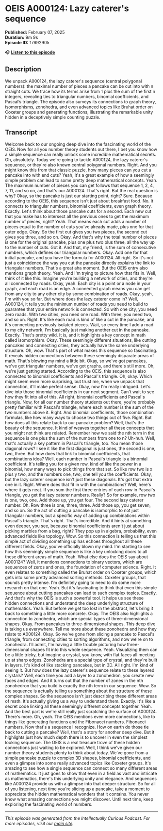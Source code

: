 # OEIS A000124: Lazy caterer's sequence

**Published:** February 07, 2025  
**Duration:** 9m 9s  
**Episode ID:** 17692905

🎧 **[Listen to this episode](https://intellectuallycurious.buzzsprout.com/2529712/episodes/17692905-oeis-a000124-lazy-caterer's-sequence)**

## Description

We unpack A000124, the lazy caterer's sequence (central polygonal numbers): the maximal number of pieces a pancake can be cut into with n straight cuts. We trace how its terms arise from 1 plus the sum of the first n integers, revealing ties to triangular numbers, binomial coefficients, and Pascal’s triangle. The episode also surveys its connections to graph theory, isomorphisms, zonohedra, and even advanced topics like Bruhat order on Coxeter groups and generating functions, illustrating the remarkable unity hidden in a deceptively simple counting puzzle.

## Transcript

Welcome back to our ongoing deep dive into the fascinating world of the OEIS. Now for all you number theory students out there, I bet you know how a simple sequence can really unlock some incredible mathematical secrets. Oh, absolutely. Today we're going to tackle A000124, the lazy caterer's sequence, or they're also known central polygonal numbers. Right. And you might know this from that classic puzzle, how many pieces can you cut a pancake into with end cuts? Yeah, it's a great example of how a seemingly simple problem can lead to some pretty deep mathematical concepts. Yeah. The maximum number of pieces you can get follows that sequence 1, 2, 4, 7, 11, and so on, and that's our A000124. That's right. But the real question is why? Okay, so the pancake is just our starting point, right? Sure. Because according to the OEIS, this sequence isn't just about breakfast food. No. It connects to triangular numbers, binomial coefficients, even graph theory. Exactly. Let's think about those pancake cuts for a second. Each new cut that you make has to intersect all the previous ones to get the maximum number of pieces, right? Yeah. That means each cut adds a number of pieces equal to the number of cuts you've already made, plus one for that outer edge. Okay. So the first cut gives you two pieces, the second cut gives you three, and so on. Okay. And that's why the total number of pieces is one for the original pancake, plus one plus two plus three, all the way up to the number of cuts. Got it. And that, my friend, is the sum of consecutive numbers, which defines our triangular numbers. Okay. Add one for that initial pancake, and you have the formula for A000124. All right. So it's not just a coincidence the way you cut the pancake directly explains the link to triangular numbers. That's a great aha moment. But the OEIS entry also mentions graph theory. Yeah. And I'm trying to picture how that fits in. Well, think of it like this. Imagine you're building a network of cities, and they're all connected by roads. Okay, yeah. Each city is a point or a node in your graph, and each road is an edge. A connected graph means you can get from any city to any other city by some combination of roads. Okay, yeah, I'm with you so far. But where does the lazy caterer come in? Well, A000124, it tells you the minimum number of roads you need to build to guarantee that your entire network is connected. So with one city, you need zero roads. With two cities, you need one road. With three, you need two, and so on. Right. It's like each road is kind of like a cut in the pancake, and it's connecting previously isolated pieces. Wait, so every time I add a road to my city network, I'm basically just making another cut in the pancake. Exactly. That's pretty wild. It is, and it highlights a key concept in math called isomorphism. Okay. These seemingly different situations, like cutting pancakes and connecting cities, they actually have the same underlying structure. Oh, wow. That's part of what makes this sequence so fascinating. It reveals hidden connections between these seemingly disparate areas of math. That's blowing my mind a little bit. Okay, so we've got pancakes, we've got triangular numbers, we've got graphs, and there's still more. Oh, we're just getting started. According to the OEIS, this sequence is also connected to binomial coefficients and Pascal's triangle. Oh, okay. Which might seem even more surprising, but trust me, when we unpack that connection, it'll make perfect sense. Okay, now I'm really intrigued. Let's dive into those binomial coefficients in our next segment. Can't wait to see how they fit into all of this. All right, binomial coefficients and Pascal's triangle. Now, for all our number theory students out there, you're probably pretty familiar with Pascal's triangle, where each number is the sum of the two numbers above it. Right. And binomial coefficients, those combination formulas, like how many ways to choose two things out of five. Right. But how does all this relate back to our pancake problem? Well, that's the beauty of the sequence. It kind of weaves together all these concepts that you might not think are related. Remember how we said the nth term in the sequence is one plus the sum of the numbers from one to n? Uh-huh. Well, that's actually a key pattern in Pascal's triangle, too. You mean those diagonal rows? I see it like the first diagonal is just ones, the second is one, two, three. But how does that link to binomial coefficients, that combinations idea? Well, each number in Pascal's triangle is a binomial coefficient. It's telling you for a given row, kind of like the power in a binomial, how many ways to pick things from that set. So like row two is x plus y two, and the numbers one, two, one tell you the coefficients. Okay, but the lazy caterer sequence isn't just these diagonals. It's got that extra one in it. Right. Where does that fit in with the combinations? Well, here's where it gets neat. If you sum the first three entries of each row in Pascal's triangle, you get the lazy caterer numbers. Really? So for example, row two is one, two, one. Add those up, you get four. The second lazy caterer number. Oh. Row three is one, three, three. Add those up, you get seven, and so on. So the act of cutting a pancake is isomorphic to not just triangular numbers, but a specific way of adding up combinations within Pascal's triangle. That's right. That's incredible. And it hints at something even deeper, you see, because binomial coefficients aren't just about picking marbles from a bag, right? They pop up in algebra, probability, even advanced fields like topology. Wow. So this connection is telling us that this simple act of dividing something up has echoes throughout all these different fields. Okay, you've officially blown my mind. I'm starting to see how this seemingly simple sequence is like a key unlocking doors to all these different areas of math. Yeah. What else does the OEIS say about A000124? Well, it mentions connections to binary vectors, which are sequences of zeros and ones, the foundation of computer science. Right. It even relates to something called the Bruhat order on Coxeter groups, which gets into some pretty advanced sorting methods. Coxeter groups, that sounds pretty intense. I'm definitely going to need to do some more research on that one. Yeah. But it's fascinating to think that even this simple sequence about cutting pancakes can lead to such complex topics. Exactly. And that's why the OEIS is such a powerful tool. It helps us see these hidden connections and understand the deep underlying structure of mathematics. Yeah. But before we get too lost in the abstract, let's bring it back to something a little more concrete. Okay. The OEIS also highlights a connection to zonohedra, which are special types of three-dimensional shapes. Okay. From pancakes to three-dimensional shapes. This deep dive is taking us everywhere. Tell me more about these zonohedra and how they relate to A000124. Okay. So we've gone from slicing a pancake to Pascal's triangle, from connecting cities to sorting algorithms, and now we're on to zonohedra. I'll admit, I'm having a little trouble picturing how three-dimensional shapes fit into this whole sequence. Yeah. Visualizing them can be a little tricky, but imagine a crystal, you know, with flat faces all meeting up at sharp edges. Zonohedra are a special type of crystal, and they're built in layers. It's kind of like stacking pancakes, but in 3D. All right. I'm kind of seeing it. But how does the lazy caterer's sequence relate to these layered crystals? Well, each time you add a layer to a zonohedron, you create new faces and edges. And it turns out that the number of zones in the nth zonohedron that you build is exactly the nth term in our sequence. Wow. So the sequence is actually telling us something about the structure of these complex shapes. So the sequence isn't just describing these different areas of math. It's actually giving us a way to understand them. Exactly. It's like a secret code linking all these seemingly different concepts together. Yeah. And the best part is we're still really just scratching the surface of A000124. There's more. Oh, yeah. The OEIS mentions even more connections, like to things like generating functions and the Fibonacci numbers. Fibonacci numbers. Now that's a sequence I recognize. How on earth do those tie back to cutting a pancake? Well, that's a story for another deep dive. But it highlights just how much depth there is to uncover in even the simplest looking sequence. The OEIS is a real treasure trove of these hidden connections just waiting to be explored. Well, I think we've given our number theory students plenty to think about today. We've gone from a simple pancake puzzle to complex 3D shapes, binomial coefficients, and even a glimpse into some really advanced topics like Coxeter groups. It's amazing to see how a single sequence can connect so many different areas of mathematics. It just goes to show that even in a field as vast and intricate as mathematics, there's this underlying unity and elegance. And sequences like A000124 provide us with a glimpse into that deeper structure. So for all of you listening, next time you're slicing up a pancake, take a moment to appreciate the hidden mathematical wonders that it contains. You never know what amazing connections you might discover. Until next time, keep exploring the fascinating world of numbers.

---
*This episode was generated from the Intellectually Curious Podcast. For more episodes, visit our [main site](https://intellectuallycurious.buzzsprout.com).*

